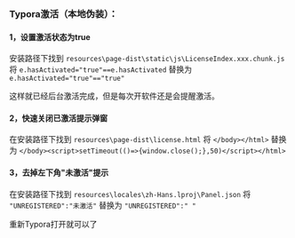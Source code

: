 ### Typora激活（本地伪装）：

#### 1，设置激活状态为true

安装路径下找到 `resources\page-dist\static\js\LicenseIndex.xxx.chunk.js`
将 `e.hasActivated="true"==e.hasActivated` 替换为 `e.hasActivated="true"=="true"`

这样就已经后台激活完成，但是每次开软件还是会提醒激活。

#### 2，快速关闭已激活提示弹窗

在安装路径下找到 `resources\page-dist\license.html`
将 `</body></html>` 替换为 `</body><script>setTimeout(()=>{window.close();},50)</script></html>`

#### 3，去掉左下角"未激活"提示

在安装路径下找到 `resources\locales\zh-Hans.lproj\Panel.json` 
将 `"UNREGISTERED":"未激活"` 替换为 `"UNREGISTERED":" "`

重新Typora打开就可以了